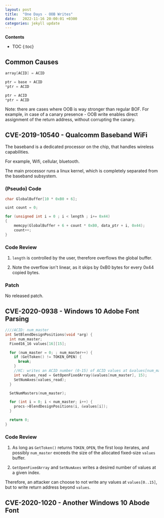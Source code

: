 ```yaml
---
layout: post
title:  "One Days - OOB Writes"
date:   2022-11-16 20:00:01 +0300
categories: jekyll update
---
```


**Contents**
* TOC
{:toc}
## Common Causes

```c
array[ACID] = ACID 

ptr = base + ACID
*ptr = ACID

ptr = ACID
*ptr = ACID
```

Note: there are cases where OOB is way stronger than regular BOF.
For example, in case of a canary presence - OOB write enables direct assignment of the return address, without corrupting the canary. 

## CVE-2019-10540 - Qualcomm Baseband WiFi

The baseband is a dedicated processor on the chip, that handles wireless capabilities.

For example, Wifi, cellular, bluetooth. 

The main processor runs a linux kernel, which is completely separated from the baseband subsystem. 

### (Pseudo) Code

```c
char GlobalBuffer[10 * 0xB0 + 6];

uint count = 0;

for (unsigned int i = 0 ; i < length ; i+= 0x44)
{
    memcpy(GlobalBuffer + 6 + count * 0xB0, data_ptr + i, 0x44);
    count++;
}
```

### Code Review

1. `length` is controlled by the user, therefore overflows the global buffer. 

2. Note the overflow isn't linear, as it skips by 0xB0 bytes for every 0x44 copied bytes. 

### Patch

No released patch.


## CVE-2020-0938 - Windows 10 Adobe Font Parsing

```c
////ACID: num_master
int SetBlendDesignPositions(void *arg) {
  int num_master;
  Fixed16_16 values[16][15];

  for (num_master = 0; ; num_master++) {
    if (GetToken() != TOKEN_OPEN) {
      break;
    }
    //KC: writes an ACID number (0-15) of ACID values at &values[num_master]
    int values_read = GetOpenFixedArray(&values[num_master], 15);
    SetNumAxes(values_read);
  }

  SetNumMasters(num_master);

  for (int i = 0; i < num_master; i++) {
    procs->BlendDesignPositions(i, &values[i]);
  }

  return 0;
}
```

### Code Review

1. As long as `GetToken()` returns `TOKEN_OPEN`, the first loop iterates, and possibly `num_master` exceeds the size of the allocated fixed-size `values` buffer. 

2. `GetOpenFixedArray` and `SetNumAxes` writes a desired number of values at a given index.

Therefore, an attacker can choose to not write any values at `values[0..15]`, but to write return address beyond `values`.


## CVE-2020-1020 - Another Windows 10 Abode Font

